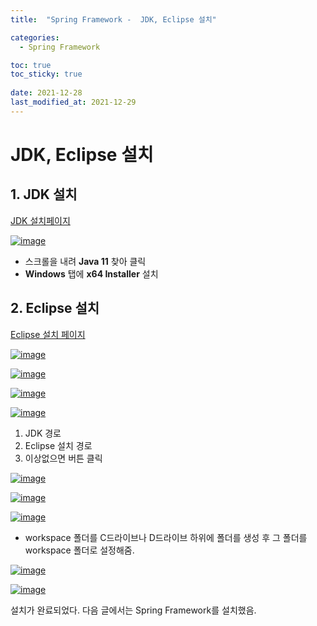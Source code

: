 ```yaml
---
title:  "Spring Framework -  JDK, Eclipse 설치"

categories:
  - Spring Framework

toc: true
toc_sticky: true
 
date: 2021-12-28
last_modified_at: 2021-12-29
---
```


<h1>JDK, Eclipse 설치</h1>


<h2>1. JDK 설치</h2>

[JDK 설치페이지](https://www.oracle.com/java/technologies/downloads/)

[![image](https://user-images.githubusercontent.com/56810348/147547957-ae6a238f-73ad-4256-bcaf-c93a6a39ece9.png)](https://user-images.githubusercontent.com/56810348/147547957-ae6a238f-73ad-4256-bcaf-c93a6a39ece9.png)

- 스크롤을 내려 **Java 11** 찾아 클릭 
- **Windows** 탭에 **x64 Installer** 설치


<h2>2. Eclipse 설치</h2>

[Eclipse 설치 페이지](https://www.eclipse.org/downloads/)

[![image](https://user-images.githubusercontent.com/56810348/147619279-9b2437c3-045b-4500-9de8-3308ce75fe3c.png)](https://user-images.githubusercontent.com/56810348/147619279-9b2437c3-045b-4500-9de8-3308ce75fe3c.png)


[![image](https://user-images.githubusercontent.com/56810348/147619408-d3936f4c-983f-478b-bfa1-0d379b66a850.png)](https://user-images.githubusercontent.com/56810348/147619408-d3936f4c-983f-478b-bfa1-0d379b66a850.png)


[![image](https://user-images.githubusercontent.com/56810348/147619464-f9704fbe-819e-41cd-a1f2-dec9a5b7cf85.png)](https://user-images.githubusercontent.com/56810348/147619464-f9704fbe-819e-41cd-a1f2-dec9a5b7cf85.png)


[![image](https://user-images.githubusercontent.com/56810348/147619583-3a3cbb52-0122-4478-91e8-ace985ee0cbd.png)](https://user-images.githubusercontent.com/56810348/147619583-3a3cbb52-0122-4478-91e8-ace985ee0cbd.png)

1. JDK 경로
2. Eclipse 설치 경로
3. 이상없으면 버튼 클릭


[![image](https://user-images.githubusercontent.com/56810348/147619724-aba0e3ef-8ba0-44c5-8ca7-a47f9ed4f107.png)](https://user-images.githubusercontent.com/56810348/147619724-aba0e3ef-8ba0-44c5-8ca7-a47f9ed4f107.png)


[![image](https://user-images.githubusercontent.com/56810348/147619797-fdd059b8-9db5-49c1-8c91-95575c4dddb8.png)](https://user-images.githubusercontent.com/56810348/147619797-fdd059b8-9db5-49c1-8c91-95575c4dddb8.png)


[![image](https://user-images.githubusercontent.com/56810348/147619912-f6c0f0dc-0391-4a1f-9686-c52588e1ce9c.png)](https://user-images.githubusercontent.com/56810348/147619912-f6c0f0dc-0391-4a1f-9686-c52588e1ce9c.png)

- workspace 폴더를 C드라이브나 D드라이브 하위에 폴더를 생성 후 그 폴더를 workspace 폴더로 설정해줌.


[![image](https://user-images.githubusercontent.com/56810348/147620525-7a2bd524-82b6-4074-9790-1f3da9d1cc10.png)](https://user-images.githubusercontent.com/56810348/147620525-7a2bd524-82b6-4074-9790-1f3da9d1cc10.png)


[![image](https://user-images.githubusercontent.com/56810348/147620581-6a37b66d-31f7-4be0-817e-6ca83c51bb67.png)](https://user-images.githubusercontent.com/56810348/147620581-6a37b66d-31f7-4be0-817e-6ca83c51bb67.png)

설치가 완료되었다. 다음 글에서는 Spring Framework를 설치했음.

